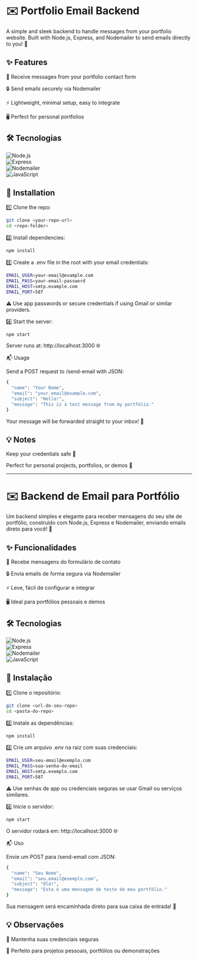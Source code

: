 # ✉️ Portfolio Email Backend

A simple and sleek backend to handle messages from your portfolio website. Built with Node.js, Express, and Nodemailer to send emails directly to you! 🚀


## ✨ Features

📩 Receive messages from your portfolio contact form

🔒 Send emails securely via Nodemailer

⚡ Lightweight, minimal setup, easy to integrate

🖥️ Perfect for personal portfolios

## 🛠️ Tecnologias

![Node.js](https://img.shields.io/badge/Node.js-339933?style=for-the-badge&logo=node.js&logoColor=white)  
![Express](https://img.shields.io/badge/Express-000000?style=for-the-badge&logo=express&logoColor=white)  
![Nodemailer](https://img.shields.io/badge/Nodemailer-D14836?style=for-the-badge&logo=nodemailer&logoColor=white)  
![JavaScript](https://img.shields.io/badge/JavaScript-F7DF1E?style=for-the-badge&logo=javascript&logoColor=black)  


## 🚀 Installation

1️⃣ Clone the repo:

```bash
git clone <your-repo-url>
cd <repo-folder>
```

2️⃣ Install dependencies:

```bash
npm install
```

3️⃣ Create a .env file in the root with your email credentials:

```bash
EMAIL_USER=your-email@example.com
EMAIL_PASS=your-email-password
EMAIL_HOST=smtp.example.com
EMAIL_PORT=587
```

⚠️ Use app passwords or secure credentials if using Gmail or similar providers.

4️⃣ Start the server:

```bash
npm start
```

Server runs at: http://localhost:3000 🌐

📬 Usage

Send a POST request to /send-email with JSON:

```bash
{
  "name": "Your Name",
  "email": "your.email@example.com",
  "subject": "Hello!",
  "message": "This is a test message from my portfolio."
}
```

Your message will be forwarded straight to your inbox! 🎉

## 💡 Notes

Keep your credentials safe 🔐

Perfect for personal projects, portfolios, or demos 🌟

-------------

# ✉️ Backend de Email para Portfólio

Um backend simples e elegante para receber mensagens do seu site de portfólio, construído com Node.js, Express e Nodemailer, enviando emails direto para você! 🚀


## ✨ Funcionalidades

📩 Recebe mensagens do formulário de contato

🔒 Envia emails de forma segura via Nodemailer

⚡ Leve, fácil de configurar e integrar

🖥️ Ideal para portfólios pessoais e demos

## 🛠️ Tecnologias

![Node.js](https://img.shields.io/badge/Node.js-339933?style=for-the-badge&logo=node.js&logoColor=white)  
![Express](https://img.shields.io/badge/Express-000000?style=for-the-badge&logo=express&logoColor=white)  
![Nodemailer](https://img.shields.io/badge/Nodemailer-D14836?style=for-the-badge&logo=nodemailer&logoColor=white)  
![JavaScript](https://img.shields.io/badge/JavaScript-F7DF1E?style=for-the-badge&logo=javascript&logoColor=black)  

## 🚀 Instalação

1️⃣ Clone o repositório:

```bash
git clone <url-do-seu-repo>
cd <pasta-do-repo>
```

2️⃣ Instale as dependências:

```bash
npm install
```

3️⃣ Crie um arquivo .env na raiz com suas credenciais:

```bash
EMAIL_USER=seu-email@exemplo.com
EMAIL_PASS=sua-senha-do-email
EMAIL_HOST=smtp.exemplo.com
EMAIL_PORT=587
```

⚠️ Use senhas de app ou credenciais seguras se usar Gmail ou serviços similares.

4️⃣ Inicie o servidor:

```bash
npm start
```

O servidor rodará em: http://localhost:3000 🌐

📬 Uso

Envie um POST para /send-email com JSON:

```bash
{
  "name": "Seu Nome",
  "email": "seu.email@exemplo.com",
  "subject": "Olá!",
  "message": "Esta é uma mensagem de teste do meu portfólio."
}
```

Sua mensagem será encaminhada direto para sua caixa de entrada! 🎉

## 💡 Observações

🔐 Mantenha suas credenciais seguras

🌟 Perfeito para projetos pessoais, portfólios ou demonstrações
